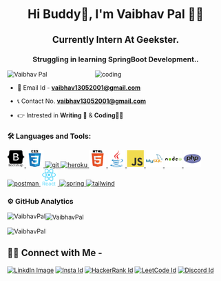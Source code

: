 <h1 align="center">Hi Buddy🫡, I'm Vaibhav Pal 👨‍🎓 </h1>
<h2 align="center">Currently Intern At Geekster.</h2>
<h3 align="center">Struggling in learning SpringBoot Development..</h3>


<img align = "right" alt="coding" width="300" src="https://media0.giphy.com/media/bGgsc5mWoryfgKBx1u/200w.webp?cid=ecf05e47ax2yxoqxhgkhl12bcujzddzs1uhhqdxl0zo9pl39&ep=v1_gifs_search&rid=200w.webp&ct=g" >
<p align="left"> <img src="https://komarev.com/ghpvc/?username=vaibhavpal&label=Profile%20views&color=0e75b6&style=flat" alt="Vaibhav Pal" /> </p>

- 📩 Email Id -  **vaibhav13052001@gmail.com**
- 📞 Contact No. **vaibhav13052001@gmail.com**

- 👉 Intrested in **Writing 📝** & **Coding🔺🔻**


<h3 align="left">🛠 Languages and Tools:</h3>
<p align="left"> <a href="https://getbootstrap.com" target="_blank" rel="noreferrer"> <img src="https://raw.githubusercontent.com/devicons/devicon/master/icons/bootstrap/bootstrap-plain-wordmark.svg" alt="bootstrap" width="40" height="40"/> </a> <a href="https://www.w3schools.com/css/" target="_blank" rel="noreferrer"> <img src="https://raw.githubusercontent.com/devicons/devicon/master/icons/css3/css3-original-wordmark.svg" alt="css3" width="40" height="40"/> </a> <a href="https://git-scm.com/" target="_blank" rel="noreferrer"> <img src="https://www.vectorlogo.zone/logos/git-scm/git-scm-icon.svg" alt="git" width="40" height="40"/> </a> <a href="https://heroku.com" target="_blank" rel="noreferrer"> <img src="https://www.vectorlogo.zone/logos/heroku/heroku-icon.svg" alt="heroku" width="40" height="40"/> </a> <a href="https://www.w3.org/html/" target="_blank" rel="noreferrer"> <img src="https://raw.githubusercontent.com/devicons/devicon/master/icons/html5/html5-original-wordmark.svg" alt="html5" width="40" height="40"/> </a> <a href="https://www.java.com" target="_blank" rel="noreferrer"> <img src="https://raw.githubusercontent.com/devicons/devicon/master/icons/java/java-original.svg" alt="java" width="40" height="40"/> </a> <a href="https://developer.mozilla.org/en-US/docs/Web/JavaScript" target="_blank" rel="noreferrer"> <img src="https://raw.githubusercontent.com/devicons/devicon/master/icons/javascript/javascript-original.svg" alt="javascript" width="40" height="40"/> </a> <a href="https://www.mysql.com/" target="_blank" rel="noreferrer"> <img src="https://raw.githubusercontent.com/devicons/devicon/master/icons/mysql/mysql-original-wordmark.svg" alt="mysql" width="40" height="40"/> </a> <a href="https://nodejs.org" target="_blank" rel="noreferrer"> <img src="https://raw.githubusercontent.com/devicons/devicon/master/icons/nodejs/nodejs-original-wordmark.svg" alt="nodejs" width="40" height="40"/> </a> <a href="https://www.php.net" target="_blank" rel="noreferrer"> <img src="https://raw.githubusercontent.com/devicons/devicon/master/icons/php/php-original.svg" alt="php" width="40" height="40"/> </a> <a href="https://postman.com" target="_blank" rel="noreferrer"> <img src="https://www.vectorlogo.zone/logos/getpostman/getpostman-icon.svg" alt="postman" width="40" height="40"/> </a> <a href="https://reactjs.org/" target="_blank" rel="noreferrer"> <img src="https://raw.githubusercontent.com/devicons/devicon/master/icons/react/react-original-wordmark.svg" alt="react" width="40" height="40"/> </a> <a href="https://spring.io/" target="_blank" rel="noreferrer"> <img src="https://www.vectorlogo.zone/logos/springio/springio-icon.svg" alt="spring" width="40" height="40"/> </a> <a href="https://tailwindcss.com/" target="_blank" rel="noreferrer"> <img src="https://www.vectorlogo.zone/logos/tailwindcss/tailwindcss-icon.svg" alt="tailwind" width="40" height="40"/> </a> </p>


### ⚙️ GitHub Analytics
<p><img align="left" src="https://github-readme-stats.vercel.app/api/top-langs?username=avadheshshukla&show_icons=true&locale=en&layout=compact" alt="VaibhavPal" /></p>

<p><img align="center" src="https://github-readme-stats.vercel.app/api?username=vaibhavpal&show_icons=true&locale=en" alt="VaibhavPal" /></p>

<p><img align="center" src="https://github-readme-streak-stats.herokuapp.com/?user=vaibhavpala&" alt="VaibhavPal" /></p>

<h2 align="left">🤝🏻 Connect with Me -</h2>
<p align="left">
<a href="https://www.linkedin.com/in/vaibhav-pal-172b71187/" target="blank"><img align="center" src="https://raw.githubusercontent.com/rahuldkjain/github-profile-readme-generator/master/src/images/icons/Social/linked-in-alt.svg" alt="LinkdIn Image" height="30" width="40" /></a>
<a href="https://www.instagram.com/again_vaibhav/" target="blank"><img align="center" src="https://raw.githubusercontent.com/rahuldkjain/github-profile-readme-generator/master/src/images/icons/Social/instagram.svg" alt="Insta Id" height="30" width="40" /></a>
<a href="https://www.hackerrank.com/vaibhav13052001" target="blank"><img align="center" src="https://raw.githubusercontent.com/rahuldkjain/github-profile-readme-generator/master/src/images/icons/Social/hackerrank.svg" alt="HackerRank Id" height="30" width="40" /></a>
<a href="https://leetcode.com/vaibhav13052001/" target="blank"><img align="center" src="https://raw.githubusercontent.com/rahuldkjain/github-profile-readme-generator/master/src/images/icons/Social/leet-code.svg" alt="LeetCode Id" height="30" width="40" /></a>
<a href="https://support.discord.com/hc/en-us/profiles/16897417696791" target="blank"><img align="center" src="https://raw.githubusercontent.com/rahuldkjain/github-profile-readme-generator/master/src/images/icons/Social/discord.svg" alt="Discord Id" height="30" width="40" /></a>
</p>



